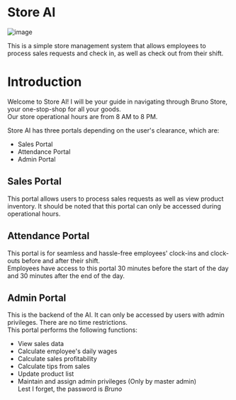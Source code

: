 # Store AI

![image](https://github.com/iamcbn/Store_AI/assets/132440348/c060ba14-4bb0-4f58-8400-72d1c9ce270d)

This is a simple store management system that allows employees to process sales requests and check in, as well as check out from their shift.

# Introduction
Welcome to Store AI! I will be your guide in navigating through Bruno Store, your one-stop-shop for all your goods.  
Our store operational hours are from 8 AM to 8 PM.

Store AI has three portals depending on the user's clearance, which are:
- Sales Portal
- Attendance Portal
- Admin Portal

## Sales Portal
This portal allows users to process sales requests as well as view product inventory. 
It should be noted that this portal can only be accessed during operational hours.

## Attendance Portal
This portal is for seamless and hassle-free employees' clock-ins and clock-outs before and after their shift.  
Employees have access to this portal 30 minutes before the start of the day and 30 minutes after the end of the day.

## Admin Portal
This is the backend of the AI. It can only be accessed by users with admin privileges.
There are no time restrictions.  
This portal performs the following functions:
- View sales data
- Calculate employee's daily wages
- Calculate sales profitability
- Calculate tips from sales
- Update product list
- Maintain and assign admin privileges (Only by master admin)  
Lest I forget, the password is *Bruno*
